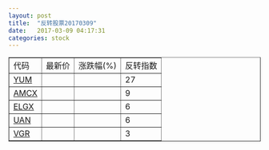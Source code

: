 ```yaml
---
layout: post
title:  "反转股票20170309"
date:   2017-03-09 04:17:31
categories: stock
---
```


<script type="text/javascript">
var stockList = []
stockList.push('gb_yum');
stockList.push('gb_amcx');
stockList.push('gb_elgx');
stockList.push('gb_uan');
stockList.push('gb_vgr');
</script>

<table border="1">
 <tr>
 <td>代码</td>
  <td>最新价</td>
  <td>涨跌幅(%)</td>
 <td>反转指数</td>
</tr>
  <tr id="yum"><td><a href="http://stock.finance.sina.com.cn/usstock/quotes/YUM.html" target="_blank">YUM</a></td><td></td><td></td><td>27</td></tr>
  <tr id="amcx"><td><a href="http://stock.finance.sina.com.cn/usstock/quotes/AMCX.html" target="_blank">AMCX</a></td><td></td><td></td><td>9</td></tr>
  <tr id="elgx"><td><a href="http://stock.finance.sina.com.cn/usstock/quotes/ELGX.html" target="_blank">ELGX</a></td><td></td><td></td><td>6</td></tr>
  <tr id="uan"><td><a href="http://stock.finance.sina.com.cn/usstock/quotes/UAN.html" target="_blank">UAN</a></td><td></td><td></td><td>6</td></tr>
  <tr id="vgr"><td><a href="http://stock.finance.sina.com.cn/usstock/quotes/VGR.html" target="_blank">VGR</a></td><td></td><td></td><td>3</td></tr>
</table>
